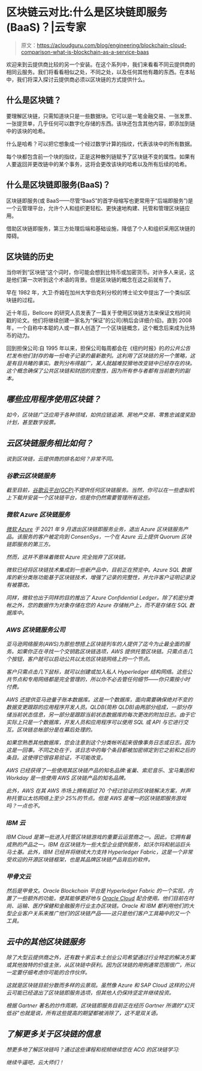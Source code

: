 # 区块链云对比:什么是区块链即服务(BaaS)？|云专家

> 原文：<https://acloudguru.com/blog/engineering/blockchain-cloud-comparison-what-is-blockchain-as-a-service-baas>

欢迎来到云提供商比较的另一个安装。在这个系列中，我们来看看不同云提供商的相同云服务。我们将看看相似之处，不同之处，以及任何其他有趣的东西。在本帖中，我们将深入探讨云提供商必须以区块链的方式提供什么。

## 什么是区块链？

要理解区块链，只需知道块只是一些数据块。它可以是一笔金融交易、一张发票、一张提货单，几乎任何可以数字化存储的东西。该块还包含其他内容，即添加到链中的该块的哈希。

什么是哈希？可以把它想象成一个经过数学计算的指纹，代表该块中的所有数据。

每个块都包含前一个块的指纹，正是这种散列链赋予了区块链不变的属性。如果有人要返回并更改链中的某个事务，这将会更改该块的哈希以及所有后续的哈希。

## 什么是区块链即服务(BaaS)？

区块链即服务(或 BaaS——尽管“BaaS”的首字母缩写也更常用于“后端即服务”)是一个云管理平台，允许个人和组织更轻松、更快速地构建、托管和管理区块链应用。

借助区块链即服务，第三方处理后端和基础设施，降低了个人和组织采用区块链的障碍。

## 区块链的历史

当你听到“区块链”这个词时，你可能会想到比特币或加密货币。对许多人来说，这是他们第一次听到这个术语的背景。但是区块链的概念在这之前就有了。

早在 1982 年，大卫·乔姆在加州大学伯克利分校的博士论文中提出了一个类似区块链的过程。

近十年后，Bellcore 的研究人员发表了一篇关于使用区块链方法来保证文档时间戳的论文。他们将继续创建一家名为“保证”的公司(稍后会详细介绍)。直到 2008 年，一个自称中本聪的人或一群人创造了一个区块链概念，这个概念后来成为比特币的动力。

回到担保公司:自 1995 年以来，担保公司每周都会在《纽约时报》的*的公共公告栏发布他们封存的每一份电子记录的最新散列。这利用了区块链的另一个策略，这是有目共睹的事实。散列分布得越广，某人就越难狡猾地改变链中已经存在的块。这个概念确保了公共区块链和财团的完整性，因为所有参与者都有当前散列的副本。*

## *哪些应用程序使用区块链？*

*如今，区块链广泛应用于各种领域，如供应链追溯、房地产交易、零售忠诚度奖励计划，甚至数字投票。*

## ***云区块链服务相比如何？***

*说到区块链，云提供商的排名如何？非常不同。*

### *谷歌云区块链服务*

*截至目前，[谷歌云平台(GCP)](https://acloudguru.com/blog/engineering/what-is-google-cloud-platform-gcp)*不*提供任何区块链服务。当然，你可以在一些虚拟机上下载并安装一个区块链平台，但是你仍然需要管理所有这些。*

### *微软 Azure 区块链服务*

*[微软 Azure](https://acloudguru.com/blog/engineering/what-is-microsoft-azure) 于 2021 年 9 月退出区块链即服务业务，退出 Azure 区块链服务产品。该服务的客户被定向到 ConsenSys，一个在 Azure 云上提供 Quorum 区块链即服务的第三方。*

*然而，这并不意味着微软 Azure 完全抛弃了区块链。*

*微软已经将区块链技术集成到一些新产品中，目前正在预览中。Azure SQL 数据库的新分类账功能基于区块链技术，增强了记录的完整性，并允许客户证明记录没有被篡改。*

*同样，微软也出于同样的目的推出了 Azure Confidential Ledger。除了机密分类帐之外，您的数据作为对象存储在您的 Azure 存储帐户上，而不是存储在 SQL 数据库中。*

###  *AWS 区块链服务公司*

*亚马逊网络服务(AWS)为那些想搭上区块链列车的人提供了迄今为止最全面的服务。如果你正在寻找一个交钥匙区块链选项，AWS 提供托管区块链。只需点击几个按钮，客户就可以启动公共以太坊区块链网络上的一个节点。*

*客户只需点击几下鼠标，就可以创建或加入私人 Hyperledger 结构网络。这些公共节点和专用网络都是完全管理的，所以你不必去管任何细节——你只需按小时付费。*

*AWS 还提供亚马逊量子账本数据库。这是一个数据库，面向需要确保绝对不变的数据变更跟踪的应用程序开发人员。QLDB(简称 QLDB)由两部分组成，一部分存储当前状态信息，另一部分是跟踪当前状态数据库的每次更改的附加日志。由于它实际上只是一个数据库，开发人员和应用程序可以使用 SQL 或 API 与它进行交互。区块链总帐部分是在幕后处理的。*

*如果您熟悉其他数据库，您会注意到这个分类帐听起来很像事务日志或日志。因为这是一回事。不同之处在于，该日志中的每个条目都被加密绑定到它之前和之后的条目。这使得它很容易验证，不可能改变。*

*AWS 已经获得了一些使用其区块链产品的知名品牌:雀巢、索尼音乐、宝马集团和 Workday 是一些使用 AWS 区块链产品的知名品牌。*

*此外，AWS 在其 AWS 市场上拥有超过 70 个经过验证的区块链解决方案，并声称托管以太坊网络上至少 25%的节点。但是 AWS 是唯一的区块链即服务游戏吗？一点也不。*

### *IBM 云*

*IBM Cloud 是第一批进入托管区块链游戏的重要云运营商之一。因此，它拥有最成熟的产品之一。IBM 在区块链为一些大型企业提供服务，如沃尔玛和航运巨头马士基。此外，IBM 已经并将继续大力支持 Hyperledger Fabric，这是一个非常受欢迎的开源区块链框架，也是其品牌区块链产品背后的软件。*

### *甲骨文云*

*然后是甲骨文。Oracle Blockchain 平台是 Hyperledger Fabric 的一个实现，内置了一些额外的功能，使其能够更好地与 [Oracle Cloud](https://acloudguru.com/blog/engineering/what-is-oracle-cloud-and-why-should-you-use-it) 配合使用。他们目前在时尚、运输、医疗保健和金融服务行业主办区块链。Oracle 和 IBM 都利用他们的大型企业客户关系来推广他们的区块链产品——这只是他们客户工具箱中的又一个工具。*

## *云中的其他区块链服务*

*除了大型云提供商之外，还有数十家云本土创业公司希望通过行业特定的解决方案或其他独特的价值主张，从区块链中获利。因为区块链的用例通常范围很广，所以一定要仔细考虑你可能的合作伙伴。*

*这就是区块链目前分散而多样的云景观。虽然像 Azure 和 SAP Cloud 这样的公共云可能已经退出了区块链即服务选项，但其他人仍保持坚定并继续投资。*

*根据 Gartner 著名的炒作周期，区块链即服务目前正在经历 Gartner 所谓的“幻灭低谷”也就是说，所有这些提高的期望都被消除了，这不是双关语。*

## *了解更多关于区块链的信息*

*想更多地了解区块链吗？通过这些课程和视频继续您在 ACG 的区块链学习:*

*继续牛逼吧，云大师们！*